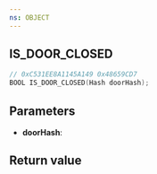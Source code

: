 ```yaml
---
ns: OBJECT
---
```

## IS_DOOR_CLOSED

```c
// 0xC531EE8A1145A149 0x48659CD7
BOOL IS_DOOR_CLOSED(Hash doorHash);
```


## Parameters
* **doorHash**: 

## Return value
